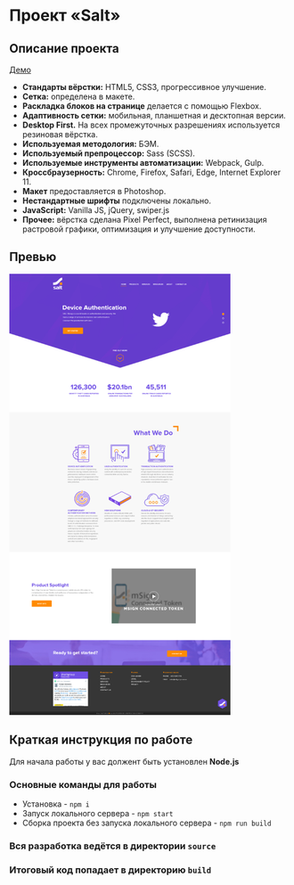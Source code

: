 # Проект «Salt»

## Описание проекта

[Демо](https://egarnaga.github.io/salt/main.html)

* **Стандарты вёрстки:** HTML5, CSS3, прогрессивное улучшение.
* **Сетка:** определена в макете.
* **Раскладка блоков на странице** делается с помощью Flexbox.
* **Адаптивность сетки:** мобильная, планшетная и десктопная версии. 
* **Desktop First.** На всех промежуточных разрешениях используется резиновая вёрстка.
* **Используемая методология:** БЭМ.
* **Используемый препроцессор:** Sass (SCSS).
* **Используемые инструменты автоматизации:** Webpack, Gulp.
* **Кроссбраузерность:** Chrome, Firefox, Safari, Edge, Internet Explorer 11.
* **Макет** предоставляется в Photoshop.
* **Нестандартные шрифты** подключены локально.
* **JavaScript:** Vanilla JS, jQuery, swiper.js
* **Прочее:**  вёрстка сделана Pixel Perfect, выполнена ретинизация растровой графики, оптимизация и улучшение доступности.

## Превью

<img src="preview.png" alt="Salt">

## Краткая инструкция по работе
Для начала работы у вас должент быть установлен **Node.js**

### Основные команды для работы
- Установка - `npm i`
- Запуск локального сервера - `npm start`
- Сборка проекта без запуска локального сервера - `npm run build`

### Вся разработка ведётся в директории `source`
### Итоговый код попадает в директорию `build`
